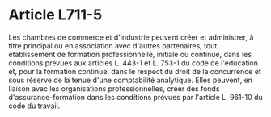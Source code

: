 # Article L711-5

Les chambres de commerce et d'industrie peuvent créer et administrer, à titre principal ou en association avec d'autres partenaires, tout établissement de formation professionnelle, initiale ou continue, dans les conditions prévues aux articles L. 443-1 et L. 753-1 du code de l'éducation et, pour la formation continue, dans le respect du droit de la concurrence et sous réserve de la tenue d'une comptabilité analytique.   Elles peuvent, en liaison avec les organisations professionnelles, créer des fonds d'assurance-formation dans les conditions prévues par l'article L. 961-10 du code du travail.
